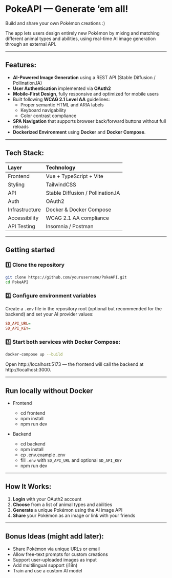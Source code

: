 # PokeAPI — Generate ’em all!

Build and share your own Pokémon creations :)

The app lets users design entirely new Pokémon by mixing and matching different animal types and abilities, using real-time AI image generation through an external API.

---

## Features:

-  **AI-Powered Image Generation** using a REST API (Stable Diffusion / Pollination.IA)
-  **User Authentication** implemented via **OAuth2**
-  **Mobile-First Design**, fully responsive and optimized for mobile users  
-  Built following **WCAG 2.1 Level AA** guidelines:
    - Proper semantic HTML and ARIA labels
    - Keyboard navigability
    - Color contrast compliance 
-  **SPA Navigation** that supports browser back/forward buttons without full reloads  
-  **Dockerized Environment** using **Docker** and **Docker Compose**.  

---

## Tech Stack:

| Layer | Technology |
|:------|:------------|
| Frontend | Vue + TypeScript + Vite |
| Styling | TailwindCSS |
| API | Stable Diffusion / Pollination.IA |
| Auth | OAuth2 |
| Infrastructure | Docker & Docker Compose |
| Accessibility | WCAG 2.1 AA compliance |
| API Testing | Insomnia / Postman |

---

## Getting started

### 1️⃣ Clone the repository
```bash
git clone https://github.com/yourusername/PokeAPI.git
cd PokeAPI
```

### 2️⃣ Configure environment variables
Create a `.env` file in the repository root (optional but recommended for the backend) and set your AI provider values:

```ini
SD_API_URL=
SD_API_KEY=
```

### 3️⃣ Start both services with Docker Compose:

```bash
docker-compose up --build
```

Open http://localhost:5173 — the frontend will call the backend at http://localhost:3000.

---

## Run locally without Docker

- Frontend
    - cd frontend
    - npm install
    - npm run dev

- Backend
    - cd backend
    - npm install
    - cp .env.example .env
    - fill `.env` with `SD_API_URL` and optional `SD_API_KEY`
    - npm run dev

---

## How It Works:

1. **Login** with your OAuth2 account  
2. **Choose** from a list of animal types and abilities  
3. **Generate** a unique Pokémon using the AI image API  
4. **Share** your Pokémon as an image or link with your friends  

---

## Bonus Ideas (might add later):

- Share Pokémon via unique URLs or email  
- Allow free-text prompts for custom creations  
- Support user-uploaded images as input 
- Add multilingual support (i18n)  
- Train and use a custom AI model 

